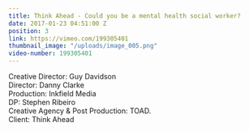 ```yaml
---
title: Think Ahead - Could you be a mental health social worker?
date: 2017-01-23 04:51:00 Z
position: 3
link: https://vimeo.com/199305401
thumbnail_image: "/uploads/image_005.png"
video-number: 199305401
---
```


Creative Director: Guy Davidson<br>
Director: Danny Clarke<br>
Production: Inkfield Media<br>
DP: Stephen Ribeiro<br>
Creative Agency & Post Production: TOAD.<br>
Client: Think Ahead<br>